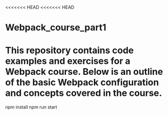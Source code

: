 <<<<<<< HEAD
<<<<<<< HEAD
# Webpack_course_part1
# This repository contains code examples and exercises for a Webpack course. Below is an outline of the basic Webpack configuration and concepts covered in the course. 
npm install
npm run start
